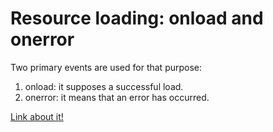 <h1>Resource loading: onload and onerror</h1>

Two primary events are used for that purpose:

  1) onload: it supposes a successful load.
  2) onerror: it means that an error has occurred.

<a href = "https://javascript.info/onload-onerror">Link about it!</a>
